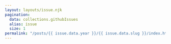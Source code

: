 ```yaml
---
layout: layouts/issue.njk
pagination:
  data: collections.githubIssues
  alias: issue
  size: 1
permalink: "/posts/{{ issue.data.year }}/{{ issue.data.slug }}/index.html"
---
```

